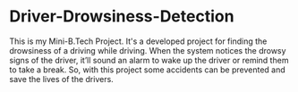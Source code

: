 # Driver-Drowsiness-Detection
This is my Mini-B.Tech Project. It's a developed project for finding the drowsiness of a driving while driving. When the system notices the drowsy signs of the driver, it’ll sound an alarm to wake up the  driver or remind them to take a break. So, with this project some accidents can be prevented and save the lives of the drivers.
